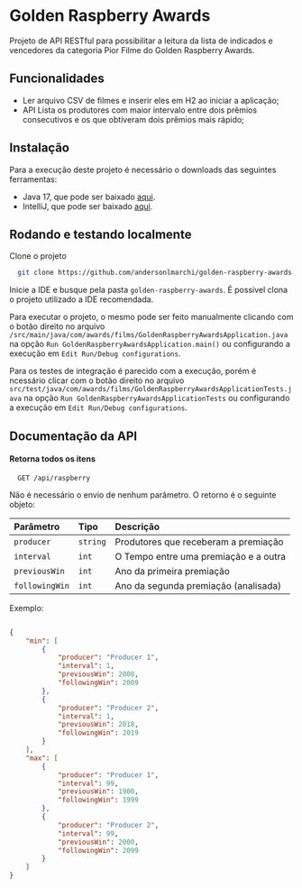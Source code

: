 
# Golden Raspberry Awards

Projeto de API RESTful para possibilitar a leitura da lista de indicados e vencedores da categoria Pior Filme do Golden Raspberry Awards.


## Funcionalidades

- Ler arquivo CSV de filmes e inserir eles em H2 ao iniciar a aplicação;
- API Lista os produtores com maior intervalo entre dois prêmios consecutivos e os que obtiveram dois prêmios mais rápido;


## Instalação

Para a execução deste projeto é necessário o downloads das seguintes ferramentas:
- Java 17, que pode ser baixado [aqui](https://www.oracle.com/java/technologies/javase/jdk17-archive-downloads.html).
- IntelliJ, que pode ser baixado [aqui](https://www.jetbrains.com/pt-br/idea/download/).

## Rodando e testando localmente

Clone o projeto

```bash
  git clone https://github.com/andersonlmarchi/golden-raspberry-awards.git
```

Inicie a IDE e busque pela pasta `golden-raspberry-awards`. É possivel clona o projeto utilizado a IDE recomendada.

Para executar o projeto, o mesmo pode ser feito manualmente clicando com o botão direito no arquivo `/src/main/java/com/awards/films/GoldenRaspberryAwardsApplication.java` na opção `Run GoldenRaspberryAwardsApplication.main()` ou configurando a execução em `Edit Run/Debug configurations`.

Para os testes de integração é parecido com a execução, porém é ncessário clicar com o botão direito no arquivo `src/test/java/com/awards/films/GoldenRaspberryAwardsApplicationTests.java` na opção `Run GoldenRaspberryAwardsApplicationTests` ou configurando a execução em `Edit Run/Debug configurations`.


## Documentação da API

#### Retorna todos os itens

```http
  GET /api/raspberry
```

Não é necessário o envio de nenhum parâmetro. O retorno é o seguinte objeto:

| Parâmetro   | Tipo       | Descrição                                   |
| :---------- | :--------- | :------------------------------------------ |
| `producer`  | `string`      | Produtores que receberam a premiação |
| `interval`  | `int`      | O Tempo entre uma premiação e a outra |
| `previousWin`  | `int`      | Ano da primeira premiação |
| `followingWin`  | `int`      | Ano da segunda premiação (analisada) |

Exemplo:
```json

{
    "min": [
        {
            "producer": "Producer 1",
            "interval": 1,
            "previousWin": 2008,
            "followingWin": 2009
        },
        {
            "producer": "Producer 2",
            "interval": 1,
            "previousWin": 2018,
            "followingWin": 2019
        }
    ],
    "max": [
        {
            "producer": "Producer 1",
            "interval": 99,
            "previousWin": 1900,
            "followingWin": 1999
        },
        {
            "producer": "Producer 2",
            "interval": 99,
            "previousWin": 2000,
            "followingWin": 2099
        }
    ]
}

```
